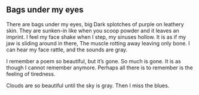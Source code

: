 ## Bags under my eyes

There are bags under my eyes, big
Dark splotches of purple on leathery skin.
They are sunken-in like when you scoop powder and it leaves an imprint.
I feel my face shake when I step, my sinuses hollow.
It is as if my jaw is sliding around in there,
The muscle rotting away leaving only bone.
I can hear my face rattle, and the sounds are gray.

I remember a poem so beautiful, but it’s gone.
So much is gone. It is as though I cannot remember anymore.
Perhaps all there is to remember is the feeling of tiredness.

Clouds are so beautiful until the sky is gray. Then I miss the blues.
